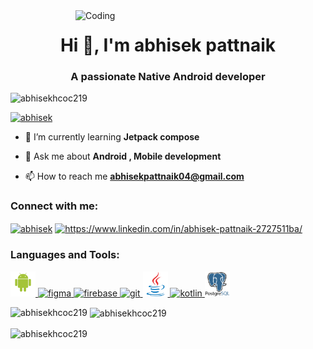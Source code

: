 <img align="right" alt="Coding" width="400" src="https://media2.giphy.com/media/v1.Y2lkPTc5MGI3NjExd3duNmh6MmI1YXNieXYxdTlqZ2o4b2ZreWRyZG5jZHZuYzk2Ym40byZlcD12MV9pbnRlcm5hbF9naWZfYnlfaWQmY3Q9Zw/llarwdtFqG63IlqUR1/giphy.webp">
<h1 align="center">Hi 👋, I'm abhisek pattnaik</h1>
<h3 align="center">A passionate Native Android developer</h3>

<p align="left"> <img src="https://komarev.com/ghpvc/?username=abhisekhcoc219&label=Profile%20views&color=0e75b6&style=flat" alt="abhisekhcoc219" /> </p>

<p align="left"> <a href="https://twitter.com/abhisek" target="blank"><img src="https://img.shields.io/twitter/follow/abhisek?logo=twitter&style=for-the-badge" alt="abhisek" /></a> </p>

- 🌱 I’m currently learning **Jetpack compose**

- 💬 Ask me about **Android , Mobile development**

- 📫 How to reach me **abhisekpattnaik04@gmail.com**

<h3 align="left">Connect with me:</h3>
<p align="left">
<a href="https://twitter.com/abhisek" target="blank"><img align="center" src="https://raw.githubusercontent.com/rahuldkjain/github-profile-readme-generator/master/src/images/icons/Social/twitter.svg" alt="abhisek" height="30" width="40" /></a>
<a href="https://linkedin.com/in/https://www.linkedin.com/in/abhisek-pattnaik-2727511ba/" target="blank"><img align="center" src="https://raw.githubusercontent.com/rahuldkjain/github-profile-readme-generator/master/src/images/icons/Social/linked-in-alt.svg" alt="https://www.linkedin.com/in/abhisek-pattnaik-2727511ba/" height="30" width="40" /></a>
</p>

<h3 align="left">Languages and Tools:</h3>
<p align="left"> <a href="https://developer.android.com" target="_blank" rel="noreferrer"> <img src="https://raw.githubusercontent.com/devicons/devicon/master/icons/android/android-original-wordmark.svg" alt="android" width="40" height="40"/> </a> <a href="https://www.figma.com/" target="_blank" rel="noreferrer"> <img src="https://www.vectorlogo.zone/logos/figma/figma-icon.svg" alt="figma" width="40" height="40"/> </a> <a href="https://firebase.google.com/" target="_blank" rel="noreferrer"> <img src="https://www.vectorlogo.zone/logos/firebase/firebase-icon.svg" alt="firebase" width="40" height="40"/> </a> <a href="https://git-scm.com/" target="_blank" rel="noreferrer"> <img src="https://www.vectorlogo.zone/logos/git-scm/git-scm-icon.svg" alt="git" width="40" height="40"/> </a> <a href="https://www.java.com" target="_blank" rel="noreferrer"> <img src="https://raw.githubusercontent.com/devicons/devicon/master/icons/java/java-original.svg" alt="java" width="40" height="40"/> </a> <a href="https://kotlinlang.org" target="_blank" rel="noreferrer"> <img src="https://www.vectorlogo.zone/logos/kotlinlang/kotlinlang-icon.svg" alt="kotlin" width="40" height="40"/> </a> <a href="https://www.postgresql.org" target="_blank" rel="noreferrer"> <img src="https://raw.githubusercontent.com/devicons/devicon/master/icons/postgresql/postgresql-original-wordmark.svg" alt="postgresql" width="40" height="40"/> </a> </p>

<p><img align="left" src="https://github-readme-stats.vercel.app/api/top-langs?username=abhisekhcoc219&show_icons=true&locale=en&layout=compact" alt="abhisekhcoc219" /></p>

<p>&nbsp;<img align="center" src="https://github-readme-stats.vercel.app/api?username=abhisekhcoc219&show_icons=true&locale=en" alt="abhisekhcoc219" /></p>

<p><img align="center" src="https://github-readme-streak-stats.herokuapp.com/?user=abhisekhcoc219&" alt="abhisekhcoc219" /></p>
